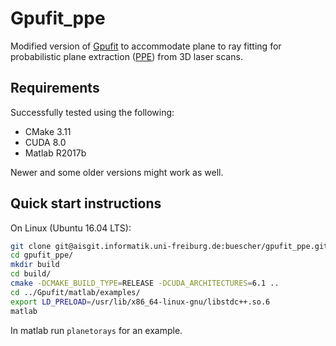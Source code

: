 # Gpufit_ppe

Modified version of [Gpufit](https://github.com/gpufit/Gpufit) to accommodate plane to ray fitting for probabilistic plane extraction ([PPE](link)) from 3D laser scans.

## Requirements

Successfully tested using the following:

* CMake 3.11
* CUDA 8.0
* Matlab R2017b

Newer and some older versions might work as well.

## Quick start instructions

On Linux (Ubuntu 16.04 LTS):

```bash
git clone git@aisgit.informatik.uni-freiburg.de:buescher/gpufit_ppe.git
cd gpufit_ppe/
mkdir build
cd build/
cmake -DCMAKE_BUILD_TYPE=RELEASE -DCUDA_ARCHITECTURES=6.1 ..
cd ../Gpufit/matlab/examples/
export LD_PRELOAD=/usr/lib/x86_64-linux-gnu/libstdc++.so.6
matlab
```

In matlab run `planetorays` for an example.
